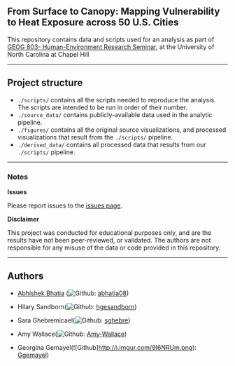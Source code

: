 
## From Surface to Canopy: Mapping Vulnerability to Heat Exposure across 50 U.S. Cities

This repository contains data and scripts used for an analysis as part of [GEOG 803- Human-Environment Research Seminar](https://catalog.unc.edu/courses/geog/), at the University of North Carolina at Chapel Hill  

---
## Project structure 

  - `./scripts/` contains all the scripts needed to reproduce the analysis. The scripts are intended to be run in order of their number.
  - `./source_data/` contains publicly-available data used in the analytic pipeline.
  - `./figures/` contains all the original source visualizations, and processed visualizations that result from the `./scripts/` pipeline.
  - `./derived_data/` contains all processed data that results from our `./scripts/` pipeline.
---

### Notes

**Issues**

Please report issues to the [issues page](https://github.com/abhatia08/geog803-fall23/issues).

**Disclaimer**

This project was conducted for educational purposes only, and are the results have not been peer-reviewed, or validated. The authors are not responsible for any misuse of the data or code provided in this repository. 

---
## Authors

- [Abhishek Bhatia](https://abhatia.me/) (![Github](http://i.imgur.com/9I6NRUm.png): [abhatia08](https://github.com/abhatia08)) 

- Hilary Sandborn(![Github](http://i.imgur.com/9I6NRUm.png): [hgesandborn](https://github.com/hgesandborn)) 

- Sara Ghebremicael(![Github](http://i.imgur.com/9I6NRUm.png): [sghebre](https://github.com/sghebre)) 

- Amy Wallace(![Github](http://i.imgur.com/9I6NRUm.png): [Amy-Wallace](https://github.com/Amy-Wallace)) 

- Georgina Gemayel(![Github]http://i.imgur.com/9I6NRUm.png):
[Ggemayel](https://github.com/ggemayel))

